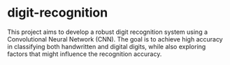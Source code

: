 # digit-recognition
This project aims to develop a robust digit recognition system using a Convolutional Neural Network (CNN). The goal is to achieve high accuracy in classifying both handwritten and digital digits, while also exploring factors that might influence the recognition accuracy.

